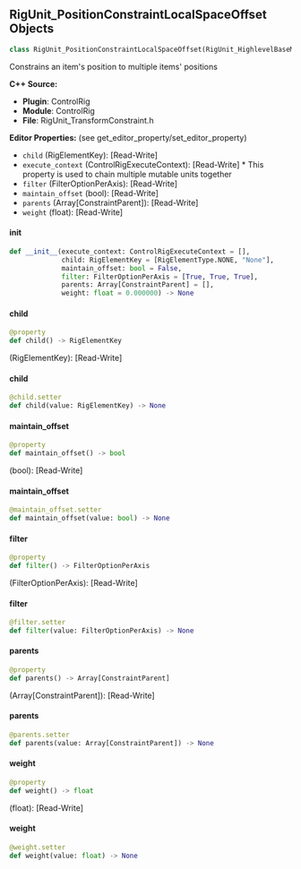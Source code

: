 ## RigUnit_PositionConstraintLocalSpaceOffset Objects

```python
class RigUnit_PositionConstraintLocalSpaceOffset(RigUnit_HighlevelBaseMutable)
```

Constrains an item's position to multiple items' positions

**C++ Source:**

- **Plugin**: ControlRig
- **Module**: ControlRig
- **File**: RigUnit_TransformConstraint.h

**Editor Properties:** (see get_editor_property/set_editor_property)

- ``child`` (RigElementKey):  [Read-Write]
- ``execute_context`` (ControlRigExecuteContext):  [Read-Write] * This property is used to chain multiple mutable units together
- ``filter`` (FilterOptionPerAxis):  [Read-Write]
- ``maintain_offset`` (bool):  [Read-Write]
- ``parents`` (Array[ConstraintParent]):  [Read-Write]
- ``weight`` (float):  [Read-Write]

<a id="unreal.RigUnit_PositionConstraintLocalSpaceOffset.__init__"></a>

#### __init__

```python
def __init__(execute_context: ControlRigExecuteContext = [],
             child: RigElementKey = [RigElementType.NONE, "None"],
             maintain_offset: bool = False,
             filter: FilterOptionPerAxis = [True, True, True],
             parents: Array[ConstraintParent] = [],
             weight: float = 0.000000) -> None
```

<a id="unreal.RigUnit_PositionConstraintLocalSpaceOffset.child"></a>

#### child

```python
@property
def child() -> RigElementKey
```

(RigElementKey):  [Read-Write]

<a id="unreal.RigUnit_PositionConstraintLocalSpaceOffset.child"></a>

#### child

```python
@child.setter
def child(value: RigElementKey) -> None
```

<a id="unreal.RigUnit_PositionConstraintLocalSpaceOffset.maintain_offset"></a>

#### maintain_offset

```python
@property
def maintain_offset() -> bool
```

(bool):  [Read-Write]

<a id="unreal.RigUnit_PositionConstraintLocalSpaceOffset.maintain_offset"></a>

#### maintain_offset

```python
@maintain_offset.setter
def maintain_offset(value: bool) -> None
```

<a id="unreal.RigUnit_PositionConstraintLocalSpaceOffset.filter"></a>

#### filter

```python
@property
def filter() -> FilterOptionPerAxis
```

(FilterOptionPerAxis):  [Read-Write]

<a id="unreal.RigUnit_PositionConstraintLocalSpaceOffset.filter"></a>

#### filter

```python
@filter.setter
def filter(value: FilterOptionPerAxis) -> None
```

<a id="unreal.RigUnit_PositionConstraintLocalSpaceOffset.parents"></a>

#### parents

```python
@property
def parents() -> Array[ConstraintParent]
```

(Array[ConstraintParent]):  [Read-Write]

<a id="unreal.RigUnit_PositionConstraintLocalSpaceOffset.parents"></a>

#### parents

```python
@parents.setter
def parents(value: Array[ConstraintParent]) -> None
```

<a id="unreal.RigUnit_PositionConstraintLocalSpaceOffset.weight"></a>

#### weight

```python
@property
def weight() -> float
```

(float):  [Read-Write]

<a id="unreal.RigUnit_PositionConstraintLocalSpaceOffset.weight"></a>

#### weight

```python
@weight.setter
def weight(value: float) -> None
```

<a id="unreal.RigUnit_RotationConstraint_AdvancedSettings"></a>